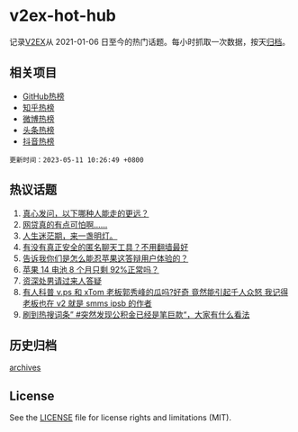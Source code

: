 # v2ex-hot-hub

 记录[V2EX](https://www.v2ex.com/)从 2021-01-06 日至今的热门话题。每小时抓取一次数据，按天[归档](archives)。
 
 ## 相关项目

- [GitHub热榜](https://github.com/snaildev/github-hot-hub)
- [知乎热榜](https://github.com/snaildev/zhihu-hot-hub)
- [微博热榜](https://github.com/snaildev/weibo-hot-hub)
- [头条热榜](https://github.com/snaildev/toutiao-hot-hub)
- [抖音热榜](https://github.com/snaildev/douyin-hot-hub)


 `更新时间：2023-05-11 10:26:49 +0800`

## 热议话题

1. [真心发问，以下哪种人能走的更远？](https://www.v2ex.com/t/938825)
1. [网贷真的有点可怕啊......](https://www.v2ex.com/t/938893)
1. [人生迷茫期，来一盏明灯。](https://www.v2ex.com/t/938829)
1. [有没有真正安全的匿名聊天工具？不用翻墙最好](https://www.v2ex.com/t/938900)
1. [告诉我你们是怎么能忍苹果这答辩用户体验的？](https://www.v2ex.com/t/938971)
1. [苹果 14 电池 8 个月只剩 92%正常吗？](https://www.v2ex.com/t/938805)
1. [资深处男请过来人答疑](https://www.v2ex.com/t/939066)
1. [有人科普 v.ps 和 xTom 老板郭秀峰的瓜吗?好奇 竟然能引起千人众怒 我记得老板也在 v2 就是 smms ipsb 的作者](https://www.v2ex.com/t/939029)
1. [刷到热搜词条” #突然发现公积金已经是笔巨款“，大家有什么看法](https://www.v2ex.com/t/938910)

## 历史归档

[archives](archives)

## License

See the [LICENSE](LICENSE) file for license rights and limitations (MIT).
